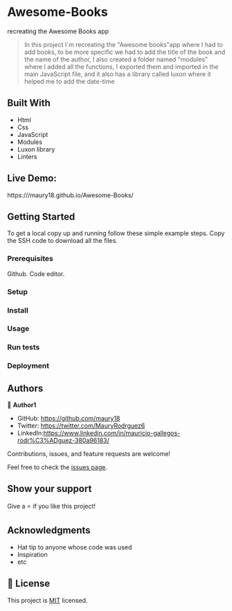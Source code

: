 # Awesome-Books
recreating the Awesome Books app

>In this project I´m recreating the "Awesome books"app where I had to add books, to be more specific we had to add the title of the book and the name of the author, I also created a folder named "modules" where I added all the functions, I exported them and imported in the main JavaScript file, and it also has a library called luxon where it helped me to add the date-time

## Built With

- Html
- Css
- JavaScript
- Modules
- Luxon library
- Linters

## Live Demo:

https:///maury18.github.io/Awesome-Books/

## Getting Started

To get a local copy up and running follow these simple example steps.
Copy the SSH code to download all the files.

### Prerequisites

Github.
Code editor.

### Setup

### Install

### Usage

### Run tests

### Deployment

## Authors

👤 **Author1**

- GitHub: https://github.com/maury18
- Twitter: https://twitter.com/MauryRodrguez6
- LinkedIn:https://www.linkedin.com/in/mauricio-gallegos-rodr%C3%ADguez-380a96183/

Contributions, issues, and feature requests are welcome!

Feel free to check the [issues page](../../issues/).

## Show your support

Give a ⭐️ if you like this project!

## Acknowledgments

- Hat tip to anyone whose code was used
- Inspiration
- etc

## 📝 License

This project is [MIT](./MIT.md) licensed.
